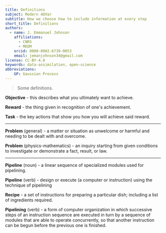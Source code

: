 ```yaml
---
title: Definitions
subject: Modern 4DVar
subtitle: How we choose how to include information at every step
short_title: Definitions
authors:
  - name: J. Emmanuel Johnson
    affiliations:
      - CNRS
      - MEOM
    orcid: 0000-0002-6739-0053
    email: jemanjohnson34@gmail.com
license: CC-BY-4.0
keywords: data-assimilation, open-science
abbreviations:
    GP: Gaussian Process
---
```


> Some definitions.


**Objective** - this describes what you ultimately want to achieve.

**Reward** - the thing given in recognition of one's achievement.

**Task** - the key actions that show you how you will achieve said reward.

---

**Problem** (general) - a matter or situation as unwelcome or harmful and needing to be dealt with and overcome.

**Problem** (physics-mathematics) - an inquiry starting from given conditions to investigate or demonstrate a fact, result, or law.

---

**Pipeline** (noun) - a linear sequence of specialized modules used for pipelining.

**Pipeline** (verb) - design or execute (a computer or instruction) using the technique of pipelining

**Recipe** - a set of instructions for preparing a particular dish; including a list of ingredients required.

**Pipelining** (verb) - a form of computer organization in which successive steps of an instruction sequence are executed in turn by a sequence of modules that are able to operate concurrently, so that another instruction can be begun before the previous one is finished.